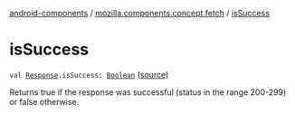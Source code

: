 [android-components](../index.md) / [mozilla.components.concept.fetch](index.md) / [isSuccess](./is-success.md)

# isSuccess

`val `[`Response`](-response/index.md)`.isSuccess: `[`Boolean`](https://kotlinlang.org/api/latest/jvm/stdlib/kotlin/-boolean/index.html) [(source)](https://github.com/mozilla-mobile/android-components/blob/master/components/concept/fetch/src/main/java/mozilla/components/concept/fetch/Response.kt#L140)

Returns true if the response was successful (status in the range 200-299) or false otherwise.

